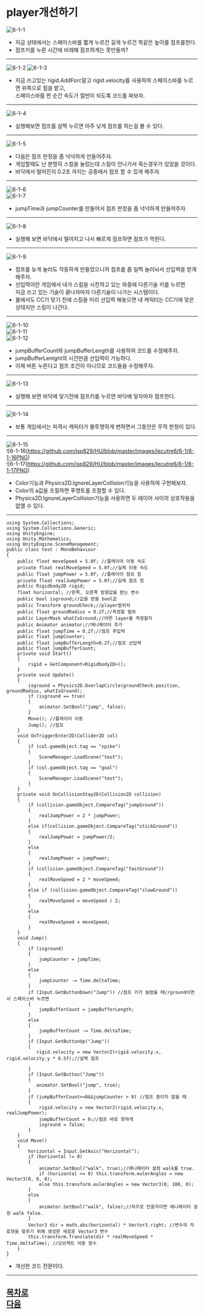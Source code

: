 player개선하기  
=======================
![6-1-1](https://github.com/isp829/HU/blob/master/images/lecutre6/6-1/6-1-1.PNG)
* 지금 상태에서는 스페이스바를 짧게 누르건 길게 누르건 똑같은 높이를 점프를한다.  
* 점프키를 누른 시간에 비례해 점프하게는 못만들까?
--------------------------------------------------------
![6-1-2](https://github.com/isp829/HU/blob/master/images/lecutre6/6-1/6-1-2.PNG)
![6-1-3](https://github.com/isp829/HU/blob/master/images/lecutre6/6-1/6-1-3.PNG)
* 지금 쓰고있는 rigid.AddForc말고 rigid.velocity를 사용하여 스페이스바를 누르면 위쪽으로 힘을 밭고,  
스페이스바를 띈 순간 속도가 절반이 되도록 코드를 짜보자.  
--------------------------------------------------------
![6-1-4](https://github.com/isp829/HU/blob/master/images/lecutre6/6-1/6-1-4.PNG)
* 실행해보면 점프를 살짝 누르면 아주 낮게 점프를 하는걸 볼 수 있다.
--------------------------------------------------------
![6-1-5](https://github.com/isp829/HU/blob/master/images/lecutre6/6-1/6-1-5.PNG)
* 다음은 점프 판정을 좀 넉넉하게 만들어주자.  
* 게임할때도 난 분명히 스킬을 눌렀는데 스킬이 안나가서 죽는경우가 있었을 것이다.
* 바닥에서 떨어진지 0.2초 까지는 공중에서 점프 할 수 있게 해주자.   
--------------------------------------------------------
![6-1-6](https://github.com/isp829/HU/blob/master/images/lecutre6/6-1/6-1-6.PNG)  
![6-1-7](https://github.com/isp829/HU/blob/master/images/lecutre6/6-1/6-1-7.PNG)
* jumpTime과 jumpCounter를 만들어서 점프 판정을 좀 넉넉하게 만들어주자.   
--------------------------------------------------------
![6-1-8](https://github.com/isp829/HU/blob/master/images/lecutre6/6-1/6-1-8.PNG)
* 실행해 보면 바닥에서 떨어지고 나서 빠르게 점프하면 점프가 먹힌다.  
-----------------------   
![6-1-9](https://github.com/isp829/HU/blob/master/images/lecutre6/6-1/6-1-9.PNG)
* 점프를 늦게 눌러도 작동하게 만들었으니까 점프를 좀 일찍 눌러놔서 선입력을 받게 해주자.  
* 선입력이란 게임에서 내가 스킬을 시전하고 있는 와중에 다른기술 키를 누르면  
지금 쓰고 있는 기술이 끝나자마자 다른기술이 나가는 시스템이다.
* 롤에서도 CC기 맞기 전에 스킬을 미리 선입력 해놓으면 내 캐릭터는 CC기에 맞은 상태지만 스킬이 나간다.
-----------------------   
![6-1-10](https://github.com/isp829/HU/blob/master/images/lecutre6/6-1/6-1-10.PNG)  
![6-1-11](https://github.com/isp829/HU/blob/master/images/lecutre6/6-1/6-1-11.PNG)  
![6-1-12](https://github.com/isp829/HU/blob/master/images/lecutre6/6-1/6-1-12.PNG)  
* jumpBufferCount와 jumpBufferLength를 사용하여 코드를 수정해주자.  
* jumpBufferLentght의 시간만큼 선입력이 가능하다.  
* 이제 버튼 누른다고 점프 조건이 아니므로 코드들을 수정해주자.  
-----------------------   
![6-1-13](https://github.com/isp829/HU/blob/master/images/lecutre6/6-1/6-1-13.PNG)
* 실행해 보면 바닥에 닿기전에 점프키를 누르면 바닥에 닿자마자 점프한다.  
-----------------------   
![6-1-14](https://github.com/isp829/HU/blob/master/images/lecutre6/6-1/6-1-14.PNG)
* 보통 게임에서는 피격시 캐릭터가 불투명하게 변하면서 그동안은 무적 판정이 있다.
-----------------------   
![6-1-15](https://github.com/isp829/HU/blob/master/images/lecutre6/6-1/6-1-15.PNG)  
![6-1-16(https://github.com/isp829/HU/blob/master/images/lecutre6/6-1/6-1-16PNG)  
![6-1-17(https://github.com/isp829/HU/blob/master/images/lecutre6/6-1/6-1-17PNG)  
* Color기능과 Physics2D.IgnoreLayerCollision기능을 사용하여 구현해보자.
* Color의 a값을 조절하면 푸명토를 조절할 수 있다.  
* Physics2D.IgnoreLayerCollision기능을 사용하면 두 레이어 사이의 상호작용을 없앨 수 있다.  
-----------------------   
```
using System.Collections;
using System.Collections.Generic;
using UnityEngine;
using Unity.Mathematics;
using UnityEngine.SceneManagement;
public class test : MonoBehaviour
{
    public float moveSpeed = 5.0f; //플레이어 이동 속도
    private float realMoveSpeed = 5.0f;//실제 이동 속도
    public float jumpPower = 5.0f; //플레이어 점프 힘
    private float realJumpPower = 5.0f;//실제 점프 힘
    public Rigidbody2D rigid;
    float horizontal; //왼쪽, 오른쪽 방향값을 받는 변수
    public bool isground;//값을 받을 bool값
    public Transform groundCheck;//player발위치
    public float groundRadius = 0.2f;//측정할 범위
    public LayerMask whatIsGround;//어떤 layer를 측정할지
    public Animator animator;//애니메이터 추가
    public float jumpTime = 0.2f;//점프 후입력
    public float jumpCounter;
    public float jumpBufferLength=0.2f;//점프 선입력
    public float jumpBufferCount;
    private void Start()
    {
        rigid = GetComponent<Rigidbody2D>();
    }
    private void Update()
    {
        isground = Physics2D.OverlapCircle(groundCheck.position, groundRadius, whatIsGround);
        if (isground == true)
        {
            animator.SetBool("jump", false);
        }
        Move(); //플레이어 이동
        Jump(); //점프   
    }
    void OnTriggerEnter2D(Collider2D col)
    {
        if (col.gameObject.tag == "spike")
        {
            SceneManager.LoadScene("test");
        }
        if (col.gameObject.tag == "goal")
        {
            SceneManager.LoadScene("test");
        }
    }
    private void OnCollisionStay2D(Collision2D collision)
    {
        if (collision.gameObject.CompareTag("jumpGround"))
        {
            realJumpPower = 2 * jumpPower;
        }
        else if(collision.gameObject.CompareTag("stickGround"))
        {
            realJumpPower = jumpPower/2;
        }
        else
        {
            realJumpPower = jumpPower;
        }
        if (collision.gameObject.CompareTag("fastGround"))
        {
            realMoveSpeed = 2 * moveSpeed;
        }
        else if (collision.gameObject.CompareTag("slowGround"))
        {
            realMoveSpeed = moveSpeed / 2;
        }
        else
        {
            realMoveSpeed = moveSpeed;
        }
    }
    void Jump()
    {
        if (isground)
        {
            jumpCounter = jumpTime;
        }
        else
        {
            jumpCounter -= Time.deltaTime;
        }
        if (Input.GetButtonDown("Jump")) //점프 키가 눌렸을 때//ground이면서 스페이스바 누르면 
        {
            jumpBufferCount = jumpBufferLength;       
        }
        else
        {
            jumpBufferCount -= Time.deltaTime;
        }
        if (Input.GetButtonUp("Jump")) 
        {
           rigid.velocity = new Vector2(rigid.velocity.x, rigid.velocity.y * 0.5f);//살짝 점프
           
        }
        if (Input.GetButton("Jump"))
        {
           animator.SetBool("jump", true);
        }
        if (jumpBufferCount>=0&&jumpCounter > 0) //점프 중이지 않을 때
        {
            rigid.velocity = new Vector2(rigid.velocity.x, realJumpPower);
            jumpBufferCount = 0;//점프 바로 못하게
            isground = false;
        }
    }
    void Move()
    {
        horizontal = Input.GetAxis("Horizontal");
        if (horizontal != 0)
        {
            animator.SetBool("walk", true);//애니메이터 설정 walk를 true.
            if (horizontal >= 0) this.transform.eulerAngles = new Vector3(0, 0, 0);
            else this.transform.eulerAngles = new Vector3(0, 180, 0);
        }
        else 
        {
            animator.SetBool("walk", false);//좌우로 안움직이면 애니메이터 설정 walk false.
        }
        Vector3 dir = math.abs(horizontal) * Vector3.right; //변수의 자료형을 맞추기 위해 생성한 새로운 Vector3 변수
        this.transform.Translate(dir * realMoveSpeed * Time.deltaTime); //오브젝트 이동 함수
    }
}

```
* 개선한 코드 전문이다.
----------------------------
[목차로](https://github.com/isp829/HU/blob/master/README.md)  
[다음](https://github.com/isp829/HU/blob/master/lecture/lecture6-2.md)  
-----------------------------
    
